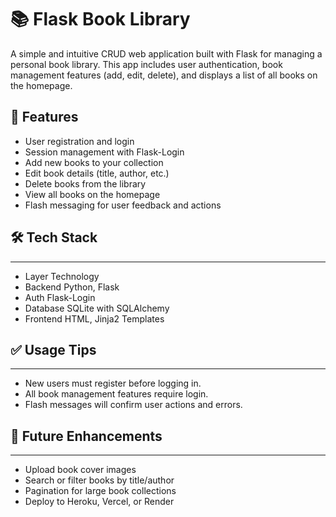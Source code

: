 # 📚 Flask Book Library
A simple and intuitive CRUD web application built with Flask for managing a personal book library. This app includes user authentication, book management features (add, edit, delete), and displays a list of all books on the homepage.

## 🌟 Features
- User registration and login
- Session management with Flask-Login
- Add new books to your collection
- Edit book details (title, author, etc.)
- Delete books from the library
- View all books on the homepage
- Flash messaging for user feedback and actions

## 🛠 Tech Stack
---
- Layer	Technology
- Backend	Python, Flask
- Auth	Flask-Login
- Database	SQLite with SQLAlchemy
- Frontend	HTML, Jinja2 Templates

## ✅ Usage Tips
---
- New users must register before logging in.
- All book management features require login.
- Flash messages will confirm user actions and errors.

## 🧪 Future Enhancements
---
- Upload book cover images
- Search or filter books by title/author
- Pagination for large book collections
- Deploy to Heroku, Vercel, or Render
